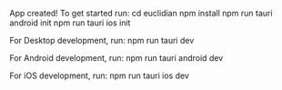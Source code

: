 App created! To get started run:
  cd euclidian
  npm install
  npm run tauri android init
  npm run tauri ios init

For Desktop development, run:
  npm run tauri dev

For Android development, run:
  npm run tauri android dev

For iOS development, run:
  npm run tauri ios dev
